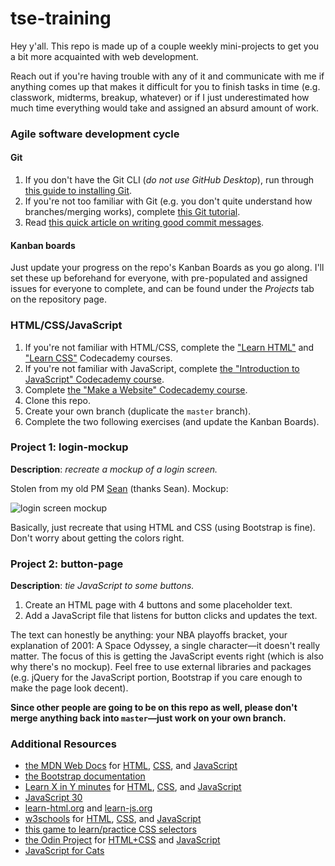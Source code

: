 # tse-training
Hey y'all. This repo is made up of a couple weekly mini-projects to get you a bit more acquainted with web development.

Reach out if you're having trouble with any of it and communicate with me if anything comes up that makes it difficult for you to finish tasks in time (e.g. classwork, midterms, breakup, whatever) or if I just underestimated how much time everything would take and assigned an absurd amount of work.

### Agile software development cycle
#### Git
1. If you don't have the Git CLI (*do not use GitHub Desktop*), run through [this guide to installing Git](https://git-scm.com/book/en/v2/Getting-Started-Installing-Git).
2. If you're not too familiar with Git (e.g. you don't quite understand how branches/merging works), complete [this Git tutorial](https://try.github.io).
3. Read [this quick article on writing good commit messages](https://chris.beams.io/posts/git-commit/).

#### Kanban boards
Just update your progress on the repo's Kanban Boards as you go along. I'll set these up beforehand for everyone, with pre-populated and assigned issues for everyone to complete, and can be found under the *Projects* tab on the repository page.

### HTML/CSS/JavaScript
1. If you're not familiar with HTML/CSS, complete the ["Learn HTML"](https://www.codecademy.com/learn/learn-html) and ["Learn CSS"](https://www.codecademy.com/learn/learn-css) Codecademy courses.
2. If you're not familiar with JavaScript, complete [the "Introduction to JavaScript" Codecademy course](https://www.codecademy.com/learn/introduction-to-javascript).
3. Complete [the "Make a Website" Codecademy course](https://www.codecademy.com/learn/make-a-website).
4. Clone this repo.
5. Create your own branch (duplicate the `master` branch).
6. Complete the two following exercises (and update the Kanban Boards).

### Project 1: login-mockup
__Description__: *recreate a mockup of a login screen.*

Stolen from my old PM [Sean](https://github.com/seannam) (thanks Sean). Mockup:

![login screen mockup](https://github.com/sumeet-bansal/tse-training/blob/master/mockup-login.png "login screen mockup")

Basically, just recreate that using HTML and CSS (using Bootstrap is fine). Don't worry about getting the colors right.

### Project 2: button-page
__Description__: *tie JavaScript to some buttons.*
1. Create an HTML page with 4 buttons and some placeholder text.
2. Add a JavaScript file that listens for button clicks and updates the text.

The text can honestly be anything: your NBA playoffs bracket, your explanation of 2001: A Space Odyssey, a single character&mdash;it doesn't really matter. The focus of this is getting the JavaScript events right (which is also why there's no mockup). Feel free to use external libraries and packages (e.g. jQuery for the JavaScript portion, Bootstrap if you care enough to make the page look decent).

__Since other people are going to be on this repo as well, please don't merge anything back into `master`&mdash;just work on your own branch.__

### Additional Resources
+ [the MDN Web Docs](https://developer.mozilla.org/en-US/docs/Web) for [HTML](https://developer.mozilla.org/en-US/docs/Web/HTML), [CSS](https://developer.mozilla.org/en-US/docs/Web/CSS), and [JavaScript](https://developer.mozilla.org/en-US/docs/Web/JavaScript)
+ [the Bootstrap documentation](https://getbootstrap.com/)
+ [Learn X in Y minutes](https://learnxinyminutes.com/) for [HTML](https://learnxinyminutes.com/docs/html/), [CSS](https://learnxinyminutes.com/docs/css/), and [JavaScript](https://learnxinyminutes.com/docs/javascript/)
+ [JavaScript 30](https://javascript30.com/)
+ [learn-html.org](https://learn-html.org/) and [learn-js.org](https://learn-js.org/)
+ [w3schools](https://www.w3schools.com/) for [HTML](https://www.w3schools.com/html/default.asp), [CSS](https://www.w3schools.com/css/default.asp), and [JavaScript](https://www.w3schools.com/js/default.asp)
+ [this game to learn/practice CSS selectors](https://flukeout.github.io/)
+ [the Odin Project](https://www.theodinproject.com/) for [HTML+CSS](https://www.theodinproject.com/courses/html5-and-css3) and [JavaScript](https://www.theodinproject.com/courses/javascript)
+ [JavaScript for Cats](http://jsforcats.com/)
